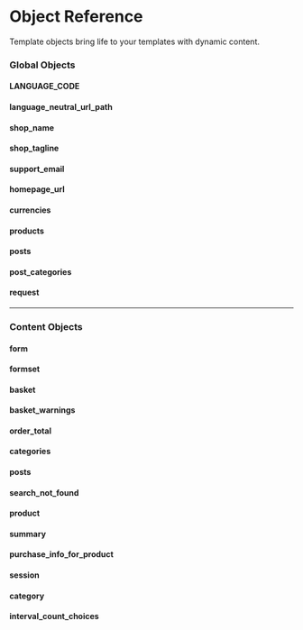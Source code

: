 # Object Reference

Template objects bring life to your templates with dynamic content.


### Global Objects
#### LANGUAGE_CODE
#### language_neutral_url_path
#### shop_name
#### shop_tagline
#### support_email
#### homepage_url
#### currencies
#### products
#### posts
#### post_categories
#### request
---

### Content Objects

#### form

<!--- Basket --->
#### formset
#### basket
#### basket_warnings
#### order_total

<!--- Blog --->
#### categories
#### posts
#### search_not_found


<!--- catalogue --->
#### product
#### summary
#### purchase_info_for_product
#### session
#### category
#### interval_count_choices


<!--- customer
#### addresses
#### orders
#### order
#### user
#### subscriptions
#### subscription
#### cancel_form
#### subscription_downsell_info
#### object
--->
